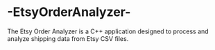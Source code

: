 # -EtsyOrderAnalyzer-
The Etsy Order Analyzer is a C++ application designed to process and analyze shipping data from Etsy CSV files.
